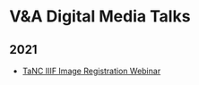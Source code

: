 # V&A Digital Media Talks

## 2021

  - [TaNC IIIF Image Registration Webinar](./presentations/2021/tanc-registrations.md)
